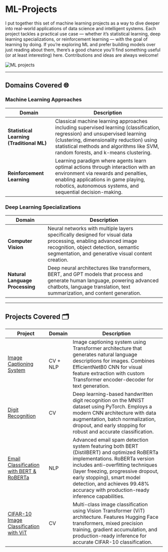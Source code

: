 # ML-Projects
I put together this set of machine learning projects as a way to dive deeper into real-world applications of data science and intelligent systems. Each project tackles a practical use case — whether it’s statistical learning, deep learning specializations, or reinforcement learning — with the goal of learning by doing. If you’re exploring ML and prefer building models over just reading about them, there’s a good chance you’ll find something useful (or at least interesting) here. Contributions and ideas are always welcome!

![ML projects](https://github.com/user-attachments/assets/5e685c14-4d53-4f91-8dd9-0e8733b3046c)

---
## Domains Covered 🌐

### Machine Learning Approaches

| Domain                        | Description                                                                                 |
|-------------------------------|--------------------------------------------------------------------------------------------|
| **Statistical Learning (Traditional ML)** | Classical machine learning approaches including supervised learning (classification, regression) and unsupervised learning (clustering, dimensionality reduction) using statistical methods and algorithms like SVM, random forests, and k-means clustering. |
| **Reinforcement Learning**    | Learning paradigm where agents learn optimal actions through interaction with an environment via rewards and penalties, enabling applications in game playing, robotics, autonomous systems, and sequential decision-making. |

### Deep Learning Specializations

| Domain                        | Description                                                                                 |
|-------------------------------|--------------------------------------------------------------------------------------------|
| **Computer Vision** | Neural networks with multiple layers specifically designed for visual data processing, enabling advanced image recognition, object detection, semantic segmentation, and generative visual content creation. |
| **Natural Language Processing** | Deep neural architectures like transformers, BERT, and GPT models that process and generate human language, powering advanced chatbots, language translation, text summarization, and content generation. |

---

## Projects Covered 🗂️

| Project | Domain   | Description |
|---------------------|----------|--------------------------------------------------------------------------------------------------------------------------------------------------------------------------------------------------------------------------|
| [Image Captioning System](https://github.com/Avaneesh40585/Image-Captioning) | CV + NLP | Image captioning system using Transformer architecture that generates natural language descriptions for images. Combines EfficientNetB0 CNN for visual feature extraction with custom Transformer encoder-decoder for text generation. |
| [Digit Recognition](https://github.com/Avaneesh40585/Digit-Recognition) | CV | Deep learning-based handwritten digit recognition on the MNIST dataset using PyTorch. Employs a modern CNN architecture with data augmentation, batch normalization, dropout, and early stopping for robust and accurate classification. |
| [Email Classification with BERT & RoBERTa](https://github.com/Avaneesh40585/Email-Spam-Classification) | NLP | Advanced email spam detection system featuring both BERT (DistilBERT) and optimized RoBERTa implementations. RoBERTa version includes anti-overfitting techniques (layer freezing, progressive dropout, early stopping), smart model detection, and achieves 99.48% accuracy with production-ready inference capabilities. |
| [CIFAR-10 Image Classification with ViT](https://github.com/Avaneesh40585/CIFAR10-Classification) | CV | Multi-class image classification using Vision Transformer (ViT) architecture. Features Hugging Face transformers, mixed precision training, gradient accumulation, and production-ready inference for accurate CIFAR-10 classification. |









